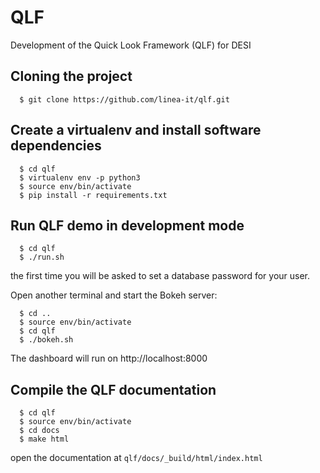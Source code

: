 # QLF

Development of the Quick Look Framework (QLF) for DESI

## Cloning the project

```
  $ git clone https://github.com/linea-it/qlf.git
```

## Create a virtualenv and install software dependencies
```
  $ cd qlf
  $ virtualenv env -p python3
  $ source env/bin/activate
  $ pip install -r requirements.txt
```

## Run QLF demo in development mode
```
  $ cd qlf
  $ ./run.sh
```

the first time you will be asked to set a database password for your user.

Open another terminal and start the Bokeh server:

```
  $ cd ..
  $ source env/bin/activate
  $ cd qlf
  $ ./bokeh.sh
```

The dashboard will run on http://localhost:8000


## Compile the QLF documentation
```
  $ cd qlf
  $ source env/bin/activate
  $ cd docs
  $ make html
```

open the documentation at ```qlf/docs/_build/html/index.html```
